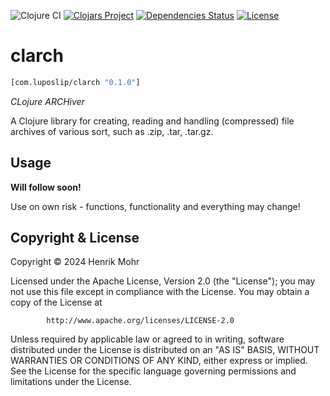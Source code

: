 ![Clojure CI](https://github.com/luposlip/clarch/workflows/Clojure%20CI/badge.svg?branch=main) [![Clojars Project](https://img.shields.io/clojars/v/com.luposlip/clarch.svg)](https://clojars.org/com.luposlip/clarch) [![Dependencies Status](https://versions.deps.co/luposlip/clarch/status.svg)](https://versions.deps.co/luposlip/clarch) [![License](https://img.shields.io/badge/License-Apache%202.0-blue.svg)](https://opensource.org/licenses/Apache-2.0)

# clarch

```clojure
[com.luposlip/clarch "0.1.0"]
```

_CLojure ARCHiver_

A Clojure library for creating, reading and handling (compressed) file archives
of various sort, such as .zip, .tar, .tar.gz.

## Usage

**Will follow soon!**

Use on own risk - functions, functionality and everything may change!

## Copyright & License

Copyright © 2024 Henrik Mohr

Licensed under the Apache License, Version 2.0 (the "License");
you may not use this file except in compliance with the License.
You may obtain a copy of the License at

            http://www.apache.org/licenses/LICENSE-2.0

Unless required by applicable law or agreed to in writing, software
distributed under the License is distributed on an "AS IS" BASIS,
WITHOUT WARRANTIES OR CONDITIONS OF ANY KIND, either express or implied.
See the License for the specific language governing permissions and
limitations under the License.
